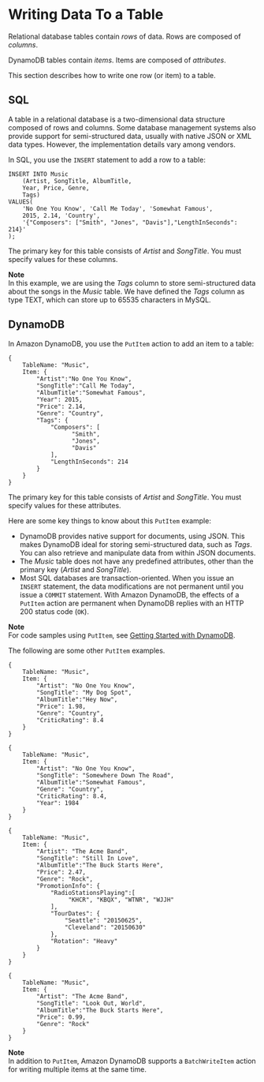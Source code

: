 # Writing Data To a Table<a name="SQLtoNoSQL.WriteData"></a>

Relational database tables contain *rows* of data\. Rows are composed of *columns*\. 

DynamoDB tables contain *items*\. Items are composed of *attributes*\.

This section describes how to write one row \(or item\) to a table\.

## SQL<a name="SQLtoNoSQL.WriteData.SQL"></a>

A table in a relational database is a two\-dimensional data structure composed of rows and columns\. Some database management systems also provide support for semi\-structured data, usually with native JSON or XML data types\. However, the implementation details vary among vendors\.

In SQL, you use the `INSERT` statement to add a row to a table:

```
INSERT INTO Music 
    (Artist, SongTitle, AlbumTitle, 
    Year, Price, Genre, 
    Tags)
VALUES(
    'No One You Know', 'Call Me Today', 'Somewhat Famous',
    2015, 2.14, 'Country',
    '{"Composers": ["Smith", "Jones", "Davis"],"LengthInSeconds": 214}'
);
```

The primary key for this table consists of *Artist* and *SongTitle*\. You must specify values for these columns\.

**Note**  
In this example, we are using the *Tags* column to store semi\-structured data about the songs in the *Music* table\. We have defined the *Tags* column as type TEXT, which can store up to 65535 characters in MySQL\. 

## DynamoDB<a name="SQLtoNoSQL.WriteData.DynamoDB"></a>

In Amazon DynamoDB, you use the `PutItem` action to add an item to a table:

```
{
    TableName: "Music",
    Item: {
        "Artist":"No One You Know",
        "SongTitle":"Call Me Today",
        "AlbumTitle":"Somewhat Famous",
        "Year": 2015,
        "Price": 2.14,
        "Genre": "Country",
        "Tags": {
            "Composers": [
                  "Smith",
                  "Jones",
                  "Davis"
            ],
            "LengthInSeconds": 214
        }
    }
}
```

The primary key for this table consists of *Artist* and *SongTitle*\. You must specify values for these attributes\.

Here are some key things to know about this `PutItem` example:
+ DynamoDB provides native support for documents, using JSON\. This makes DynamoDB ideal for storing semi\-structured data, such as *Tags*\. You can also retrieve and manipulate data from within JSON documents\.
+ The *Music* table does not have any predefined attributes, other than the primary key \(*Artist* and *SongTitle*\)\.
+ Most SQL databases are transaction\-oriented\. When you issue an `INSERT` statement, the data modifications are not permanent until you issue a `COMMIT` statement\. With Amazon DynamoDB, the effects of a `PutItem` action are permanent when DynamoDB replies with an HTTP 200 status code \(`OK`\)\.

**Note**  
For code samples using `PutItem`, see [Getting Started with DynamoDB](GettingStarted.md)\.

The following are some other `PutItem` examples\.

```
{
    TableName: "Music",
    Item: {
        "Artist": "No One You Know",
        "SongTitle": "My Dog Spot",
        "AlbumTitle":"Hey Now",
        "Price": 1.98,
        "Genre": "Country",
        "CriticRating": 8.4
    }
}
```

```
{
    TableName: "Music",
    Item: {
        "Artist": "No One You Know",
        "SongTitle": "Somewhere Down The Road",
        "AlbumTitle":"Somewhat Famous",
        "Genre": "Country",
        "CriticRating": 8.4,
        "Year": 1984
    }
}
```

```
{
    TableName: "Music",
    Item: {
        "Artist": "The Acme Band",
        "SongTitle": "Still In Love",
        "AlbumTitle":"The Buck Starts Here",
        "Price": 2.47,
        "Genre": "Rock",
        "PromotionInfo": {
            "RadioStationsPlaying":[
                 "KHCR", "KBQX", "WTNR", "WJJH"
            ],
            "TourDates": {
                "Seattle": "20150625",
                "Cleveland": "20150630"
            },
            "Rotation": "Heavy"
        }
    }
}
```

```
{
    TableName: "Music",
    Item: {
        "Artist": "The Acme Band",
        "SongTitle": "Look Out, World",
        "AlbumTitle":"The Buck Starts Here",
        "Price": 0.99,
        "Genre": "Rock"
    }
}
```

**Note**  
In addition to `PutItem`, Amazon DynamoDB supports a `BatchWriteItem` action for writing multiple items at the same time\.